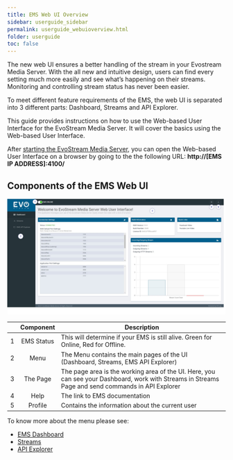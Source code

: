 ```yaml
---
title: EMS Web UI Overview
sidebar: userguide_sidebar
permalink: userguide_webuioverview.html
folder: userguide
toc: false
---
```


The new web UI ensures a better handling of the stream in your Evostream Media Server. With the all new and intuitive design, users can find every setting much more easily and see what’s happening on their streams. Monitoring and controlling stream status has never been easier. 

To meet different feature requirements of the EMS, the web UI is separated into 3 different parts: Dashboard, Streams and API Explorer.

This guide provides instructions on how to use the Web-based User Interface for the EvoStream Media Server. It will cover the basics using the Web-based User Interface. 

After [starting the EvoStream Media Server](http://docs.evostream.com/2.0/userguide_startems.html), you can open the Web-based User Interface on a browser by going to the 
the following URL:  **http://[EMS IP ADDRESS]:4100/**





## Components of the EMS Web UI

![](images/userguide/webuiparts.jpg)



|      | Component  | Description                              |
| :--: | :--------: | ---------------------------------------- |
|  1   | EMS Status | This will determine if your EMS is still alive. Green for Online, Red for Offline. |
|  2   |    Menu    | The Menu contains the main pages of the UI (Dashboard, Streams, EMS API Explorer) |
|  3   |  The Page  | The page area is the working area of the UI. Here, you can see your Dashboard, work with Streams in Streams Page and send commands in API Explorer |
|  4   |    Help    | The link to EMS documentation            |
|  5   |  Profile   | Contains the information about the current user |



To know more about the menu please see:

- [EMS Dashboard](userguide_dashboard.html)
- [Streams](userguide_streams.html)
- [API Explorer](userguide_apiexplorer.html)
